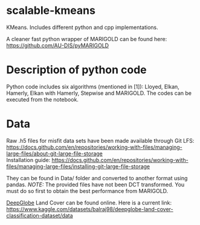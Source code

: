 # scalable-kmeans
KMeans. Includes different python and cpp implementations.

A cleaner fast python wrapper of MARIGOLD can be found here: 
https://github.com/AU-DIS/pyMARIGOLD

# Description of python code
Python code includes six algorithms (mentioned in [1]): Lloyed, Elkan, Hamerly, Elkan with Hamerly, Stepwise and MARIGOLD. The codes can be executed from the notebook. 


# Data
Raw .h5 files for misfit data sets have been made available through Git LFS: https://docs.github.com/en/repositories/working-with-files/managing-large-files/about-git-large-file-storage  
Installation guide: https://docs.github.com/en/repositories/working-with-files/managing-large-files/installing-git-large-file-storage

They can be found in Data/ folder and converted to another format using pandas. *NOTE:* The provided files have not been DCT transformed. You must do so first to obtain the best performance from MARIGOLD.  


[DeepGlobe](https://openaccess.thecvf.com/content_cvpr_2018_workshops/papers/w4/Demir_DeepGlobe_2018_A_CVPR_2018_paper.pdf) Land Cover can be found online. Here is a current link: https://www.kaggle.com/datasets/balraj98/deepglobe-land-cover-classification-dataset/data
